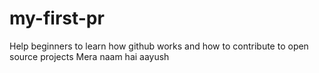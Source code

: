 # my-first-pr
Help beginners to learn how github works and how to contribute to open source projects
Mera naam hai aayush
